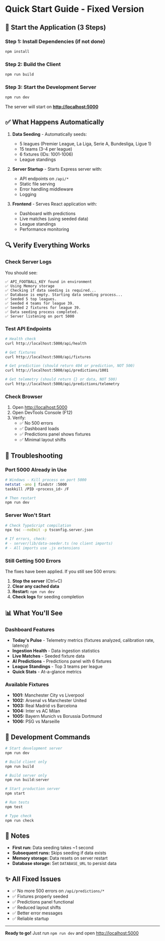 # Quick Start Guide - Fixed Version

## 🚀 Start the Application (3 Steps)

### Step 1: Install Dependencies (if not done)

```bash
npm install
```

### Step 2: Build the Client

```bash
npm run build
```

### Step 3: Start the Development Server

```bash
npm run dev
```

The server will start on **<http://localhost:5000>**

## ✅ What Happens Automatically

1. **Data Seeding** - Automatically seeds:
   - 5 leagues (Premier League, La Liga, Serie A, Bundesliga, Ligue 1)
   - 15 teams (3-4 per league)
   - 6 fixtures (IDs: 1001-1006)
   - League standings

2. **Server Startup** - Starts Express server with:
   - API endpoints on `/api/*`
   - Static file serving
   - Error handling middleware
   - Logging

3. **Frontend** - Serves React application with:
   - Dashboard with predictions
   - Live matches (using seeded data)
   - League standings
   - Performance monitoring

## 🔍 Verify Everything Works

### Check Server Logs

You should see:

```
✅ API_FOOTBALL_KEY found in environment
✅ Using Memory storage
✅ Checking if data seeding is required...
✅ Database is empty. Starting data seeding process...
✅ Seeded 5 top leagues.
✅ Seeded 4 teams for league 39.
✅ Seeded 2 fixtures for league 39.
✅ Data seeding process completed.
✅ Server listening on port 5000
```

### Test API Endpoints

```bash
# Health check
curl http://localhost:5000/api/health

# Get fixtures
curl http://localhost:5000/api/fixtures

# Get prediction (should return 404 or prediction, NOT 500)
curl http://localhost:5000/api/predictions/1001

# Get telemetry (should return {} or data, NOT 500)
curl http://localhost:5000/api/predictions/telemetry
```

### Check Browser

1. Open <http://localhost:5000>
2. Open DevTools Console (F12)
3. Verify:
   - ✅ No 500 errors
   - ✅ Dashboard loads
   - ✅ Predictions panel shows fixtures
   - ✅ Minimal layout shifts

## 🐛 Troubleshooting

### Port 5000 Already in Use

```bash
# Windows - Kill process on port 5000
netstat -ano | findstr :5000
taskkill /PID <process_id> /F

# Then restart
npm run dev
```

### Server Won't Start

```bash
# Check TypeScript compilation
npx tsc --noEmit -p tsconfig.server.json

# If errors, check:
# - server/lib/data-seeder.ts (no client imports)
# - All imports use .js extensions
```

### Still Getting 500 Errors

The fixes have been applied. If you still see 500 errors:

1. **Stop the server** (Ctrl+C)
2. **Clear any cached data**
3. **Restart:** `npm run dev`
4. **Check logs** for seeding completion

## 📊 What You'll See

### Dashboard Features

- **Today's Pulse** - Telemetry metrics (fixtures analyzed, calibration rate, latency)
- **Ingestion Health** - Data ingestion statistics
- **Live Matches** - Seeded fixture data
- **AI Predictions** - Predictions panel with 6 fixtures
- **League Standings** - Top 3 teams per league
- **Quick Stats** - At-a-glance metrics

### Available Fixtures

- **1001:** Manchester City vs Liverpool
- **1002:** Arsenal vs Manchester United
- **1003:** Real Madrid vs Barcelona
- **1004:** Inter vs AC Milan
- **1005:** Bayern Munich vs Borussia Dortmund
- **1006:** PSG vs Marseille

## 🔧 Development Commands

```bash
# Start development server
npm run dev

# Build client only
npm run build

# Build server only
npm run build:server

# Start production server
npm start

# Run tests
npm test

# Type check
npm run check
```

## 📝 Notes

- **First run:** Data seeding takes ~1 second
- **Subsequent runs:** Skips seeding if data exists
- **Memory storage:** Data resets on server restart
- **Database storage:** Set `DATABASE_URL` to persist data

## ✨ All Fixed Issues

- ✅ No more 500 errors on `/api/predictions/*`
- ✅ Fixtures properly seeded
- ✅ Predictions panel functional
- ✅ Reduced layout shifts
- ✅ Better error messages
- ✅ Reliable startup

---

**Ready to go!** Just run `npm run dev` and open <http://localhost:5000>
